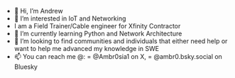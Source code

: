 - 👋 Hi, I’m Andrew
- 👀 I’m interested in IoT and Networking
- I am a Field Trainer/Cable engineer for Xfinity Contractor
- 🌱 I’m currently learning Python and Network Architecture
- 💞️ I’m looking to find communities and individuals that either need help or want to help me advanced my knowledge in SWE
- 📫 You can reach me @:
= @Ambr0sia1 on X,
= @ambr0.bsky.social on Bluesky
